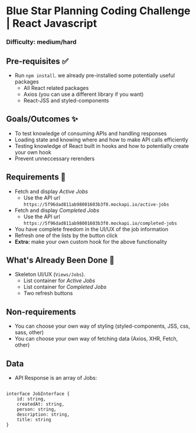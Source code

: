 # Blue Star Planning Coding Challenge | React Javascript

### Difficulty: medium/hard

## Pre-requisites ✅
- Run `npm install`. we already pre-installed some potentially useful packages
    - All React related packages
    - Axios (you can use a different library if you want)
    - React-JSS and styled-components

## Goals/Outcomes ✨
- To test knowledge of consuming APIs and handling responses
- Loading state and knowing where and how to make API calls efficiently
- Testing knowledge of React built in hooks and how to potentially create your own hook
- Prevent unneccessary rerenders

## Requirements 📖
- Fetch and display _Active Jobs_ 
    - Use the API url `https://5f96dad811ab98001603b3f0.mockapi.io/active-jobs`
- Fetch and display _Completed Jobs_ 
    - Use the API url `https://5f96dad811ab98001603b3f0.mockapi.io/completed-jobs`
- You have complete freedom in the UI/UX of the job information
- Refresh one of the lists by the button click
- **Extra:** make your own custom hook for the above functionality

## What's Already Been Done 🏁
- Skeleton UI/UX (`Views/Jobs`).
    - List container for _Active Jobs_
    - List container for _Completed Jobs_
    - Two refresh buttons

## Non-requirements
- You can choose your own way of styling (styled-components, JSS, css, sass, other)
- You can choose your own way of fetching data (Axios, XHR, Fetch, other)

## Data 
- API Response is an array of Jobs: 
<pre>
<code>
interface JobInterface {
    id: string,
    createdAt: string,
    person: string,
    description: string,
    title: string
}
</code>
</pre>